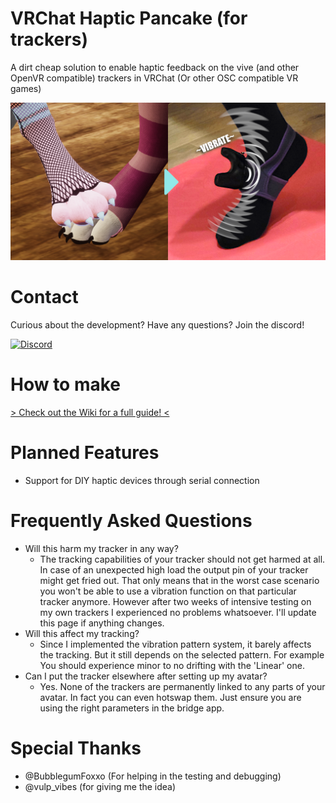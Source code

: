 # VRChat Haptic Pancake (for trackers)
A dirt cheap solution to enable haptic feedback on the vive (and other OpenVR compatible) trackers in VRChat (Or other OSC compatible VR games)

[<img src="Images/promo.png">](https://youtu.be/c1JQpJwJ7_c)

# Contact

Curious about the development? Have any questions? Join the discord!

[![Discord](https://img.shields.io/badge/Discord-7289DA?style=for-the-badge&logo=discord&logoColor=white)](https://discord.gg/DEWbQHqbRS)

# How to make
[> Check out the Wiki for a full guide! <](https://github.com/Z4urce/VRC-Haptic-Pancake/wiki)

# Planned Features
- Support for DIY haptic devices through serial connection

# Frequently Asked Questions
- Will this harm my tracker in any way?
   - The tracking capabilities of your tracker should not get harmed at all. In case of an unexpected high load the output pin of your tracker might get fried out. That only means that in the worst case scenario you won't be able to use a vibration function on that particular tracker anymore. However after two weeks of intensive testing on my own trackers I experienced no problems whatsoever. I'll update this page if anything changes.
- Will this affect my tracking?
   - Since I implemented the vibration pattern system, it barely affects the tracking. But it still depends on the selected pattern. For example You should experience minor to no drifting with the 'Linear' one.
- Can I put the tracker elsewhere after setting up my avatar?
   - Yes. None of the trackers are permanently linked to any parts of your avatar. In fact you can even hotswap them. Just ensure you are using the right parameters in the bridge app. 

# Special Thanks
- @BubblegumFoxxo (For helping in the testing and debugging)
- @vulp_vibes (for giving me the idea)
